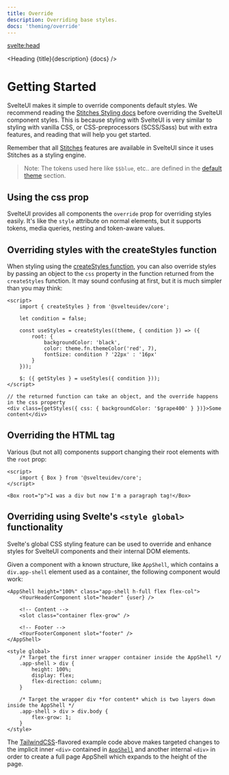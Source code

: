 ```yaml
---
title: Override
description: Overriding base styles.
docs: 'theming/override'
---
```


<script>
  import { Demo, ThemeDemos } from "@svelteuidev/demos";
  import { Heading } from '$lib/components';
  import { base } from '$app/paths';
</script>

<svelte:head>

  <title>{title} - SvelteUI</title>
</svelte:head>

<Heading {title}{description} {docs} />

# Getting Started

SvelteUI makes it simple to override components default styles. We recommend reading the [Stitches Styling docs](https://stitches.dev/docs/styling) before overriding the SvelteUI component styles. This is because styling with SvelteUI is very similar to styling with vanilla CSS, or CSS-preprocessors (SCSS/Sass) but with extra features, and reading that will help you get started.

Remember that all [Stitches](https://stitches.dev) features are available in SvelteUI since it uses Stitches as a styling engine.

> Note: The tokens used here like `$$blue`, etc.. are defined in the [default theme]({base}/theming/default-theme) section.

## Using the css prop

SvelteUI provides all components the `override` prop for overriding styles easily. It's like the `style` attribute on normal elements, but it supports tokens, media queries, nesting and token-aware values.

<Demo demo={ThemeDemos.override} />

## Overriding styles with the createStyles function

When styling using the [createStyles function]({base}/theming/create-styles#styling-with-svelteui), you can also override styles by passing an object to the `css` property in the function returned from the `createStyles` function. It may sound confusing at first, but it is much simpler than you may think:

```svelte
<script>
	import { createStyles } from '@svelteuidev/core';

	let condition = false;

	const useStyles = createStyles((theme, { condition }) => ({
		root: {
			backgroundColor: 'black',
			color: theme.fn.themeColor('red', 7),
			fontSize: condition ? '22px' : '16px'
		}
	}));

	$: ({ getStyles } = useStyles({ condition }));
</script>

// the returned function can take an object, and the override happens in the css property
<div class={getStyles({ css: { backgroundColor: '$grape400' } })}>Some content</div>
```

## Overriding the HTML tag

Various (but not all) components support changing their root elements with the `root` prop:

```svelte
<script>
	import { Box } from '@svelteuidev/core';
</script>

<Box root="p">I was a div but now I'm a paragraph tag!</Box>
```

## Overriding using Svelte's `<style global>` functionality

Svelte's global CSS styling feature can be used to override and enhance styles for SvelteUI components and their internal DOM elements.

Given a component with a known structure, like `AppShell`, which contains a `div.app-shell` element used as a container, the following component would work:

```svelte
<AppShell height="100%" class="app-shell h-full flex flex-col">
	<YourHeaderComponent slot="header" {user} />

	<!-- Content -->
	<slot class="container flex-grow" />

	<!-- Footer -->
	<YourFooterComponent slot="footer" />
</AppShell>

<style global>
	/* Target the first inner wrapper container inside the AppShell */
	.app-shell > div {
		height: 100%;
		display: flex;
		flex-direction: column;
	}

	/* Target the wrapper div *for content* which is two layers down inside the AppShell */
	.app-shell > div > div.body {
		flex-grow: 1;
	}
</style>
```

The [TailwindCSS][tailwindcss]-flavored example code above makes targeted changes to the implicit inner `<div>` contained in [`AppShell`](https://github.com/svelteuidev/svelteui/blob/main/packages/svelteui-core/src/components/AppShell/AppShell.svelte) and another internal `<div>` in order to create a full page AppShell which expands to the height of the page.

[tailwindcss]: https://tailwindcss.com
